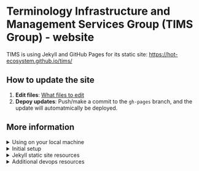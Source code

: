 # Terminology Infrastructure and Management Services Group (TIMS Group) - website
TIMS is using Jekyll and GitHub Pages for its static site: https://hot-ecosystem.github.io/tims/

## How to update the site
1. **Edit files**: [What files to edit](_docs/site.md)
2. **Depoy updates**: Push/make a commit to the `gh-pages` branch, and the update will automatmically be deployed.

## More information
<details><summary>Using on your local machine</summary>
<p>

### Using on your local machine

The Docker Compose setup should allow you to run the Jekyll server locally (in Docker), edit files, and see the results with live reload.

* Run `docker compose up` and wait until you see `Server running... press ctrl-c to stop.`
* Go to http://localhost:4000 in your browser.
* Open the page you want to edit in the browser and in your editor.
* Make changes, save, and you should see the results in your browser in a few seconds.
* The console where you ran `docker compse up` should show some logging. It might be useful if you're having issues.
* Commit your changes and push to GitHub
* Changes should be visible on the GitHub Pages side once they're built and deployed. You can watch and confirm if the build and deployment succeeded [here](https://github.com/HOT-Ecosystem/tims/actions)
* `CTRL+C` in the terminal should stop the Docker container.
  * No need to do a `docker compsoe down` unless you need to start with a clean container, which takes time to do the initial setu.
  * Running `docker compse up` the next time to continue with the live reload should be much faster the next time.

</p>
</details> 

<details><summary>Initial setup</summary>
<p>

## Initial Setup

* Jekyll based: https://jekyllrb.com/docs/
  * Server sepecific settings, which you can use in the docker-compose-yaml file, are here: https://jekyllrb.com/docs/configuration/options/#serve-command-options
  * 
* GitHub specifics: https://docs.github.com/en/pages/setting-up-a-github-pages-site-with-jekyll
* Custom theme: https://mmistakes.github.io/minimal-mistakes/

</p>
</details>

<details><summary>Jekyll static site resources</summary>
<p>

## Jekyll static site resources

Content can be added by following Jekyll's documentation and using the required markdown.
* Pages: https://jekyllrb.com/docs/pages/
* Posts: https://jekyllrb.com/docs/posts/

Jekyll uses [Kramdown](https://kramdown.gettalong.org/index.html) for markdown.

* [Quick reference](https://kramdown.gettalong.org/quickref.html)
* [Documentation](https://kramdown.gettalong.org/documentation.html)

</p>
</details>

<details><summary>Additional devops resources</summary>
<p>

### Additional devops resources
* [Deployment action logs](https://github.com/HOT-Ecosystem/tims/actions/workflows/pages/pages-build-deployment)
* [Alternate page for: Deployment action logs](https://github.com/HOT-Ecosystem/tims/deployments)
* [GitHub pages site settings](https://github.com/HOT-Ecosystem/tims/settings/pages)

</p>
</details>